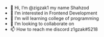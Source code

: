 - 👋 Hi, I’m @zigzak1 my name Shahzod
- 👀 I’m interested in Frontend Development
- 🌱 I’m will learning college of programming
- 💞️ I’m looking to collaborate on
- 📫 How to reach me discord z1gzak#5218

<!---
zigzak1/zigzak1 is a ✨ special ✨ repository because its `README.md` (this file) appears on your GitHub profile.
You can click the Preview link to take a look at your changes.
--->

